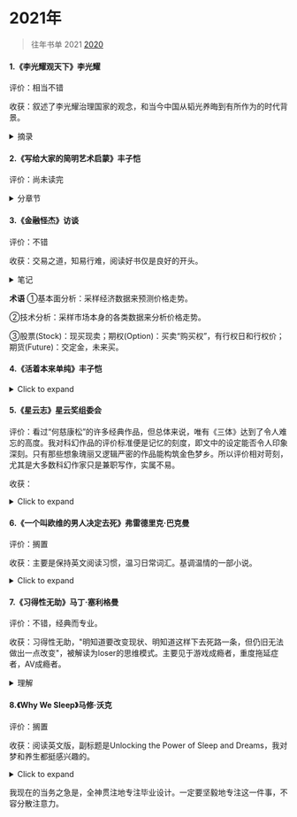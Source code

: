 # 2021年

> 往年书单 2021 [2020](2020书单.html)



#### 1.《李光耀观天下》李光耀

评价：相当不错

收获：叙述了李光耀治理国家的观念，和当今中国从韬光养晦到有所作为的时代背景。

<details>
  <summary>摘录</summary>
  <pre>
  在中国的历史上，一个强大的中央政府意味着和平繁荣的国家。一个软弱的中央意味着紊乱，国家将无宁日。<br>
	中国的社会流动性是存在的，还不是一个高度分化(基因和教育机会)的国家，比如英国。在新加坡，由于迅速发展教育，正处于比预想要超前地达到这种危险的境地。<br>
	中国毕竟不是一个新的强国，而是一个已睡醒的巨人，一个正在复兴的古老强国。我相信中国的愿望，是要成为世界上最强大的国家。问题在于，是否相信中国再三的承诺，即它只寻求和平崛起，绝不称霸。但这并不意味着中国与别国发生争端时都只是让步，随着力量对比的变化，中国将有更多表达喜恶的自由。如前外长杨洁篪所说，凡是关系到中国的核心利益，中国必须坚持其主张。<br>
	李光耀看出了美国的霸权主义。美国靠近中国的海岸，在东海所进行的间谍活动，如果是中国对美国做，美国将无法忍受。因此你可以想象中国人的感受。当他们能做到时，中国人会说“我不会到你的太平洋海岸，谁给你到这里来的权利？”美国人会说不吗？最终，强权即公理。<br>
	为什么苹果手机不是在中国发明的？中国的知识产权法和企业制度目前还不能提供足够的奖励，去解放我们从历史上明确了解到的中国人民拥有的创造力。但是我乐观地认为，目前的中国领导层有足够的意志和能力，理智地处理这些国内的挑战。<br>
	但李光耀的文章会单纯化、掩饰美国行径的目的，这也可能是小国生存的智慧，作为美国的安全合作伙伴得到军购方面的好处也必须支持它。但他也认同中国的外交政策更明智：他们不认为改变别人的制度关他们的事。制度怎么样，他们就怎么样去面对，并尽量从中获取好处，而不把自己套牢。<br>
	新加坡是一个弹丸小国，资源很少，所以需要一个超凡的领导团队。所以李光耀不希望实行两党制，这样政府会平庸。并且希望高薪养廉，招揽顶尖的从政人才。现在的年轻一代的内阁部长顺应民意，进行部长减薪，李光耀觉得是不妥的。<br>
	这样顶尖人才只愿意当半个任期的部长，就当是国民服役。政府形同旋转门，既缺乏对事物课题的深入了解，又找不到从长远的角度思考问题的动力。
	</pre>
</details>



#### 2.《写给大家的简明艺术启蒙》丰子恺

评价：尚未读完

<details>
  <summary>分章节</summary>
  <b>慈悲的滋味</b><br>
	<b>美的情绪</b><br>
	<b>认识绘画</b><br>
	<b>认识建筑</b><br>
	<b>音乐入门</b><br>
</details>




#### 3.《金融怪杰》访谈

评价：不错

收获：交易之道，知易行难，阅读好书仅是良好的开头。

<details>
  <summary>笔记</summary>
  <pre>
  	只要人心亘古不变，华尔街就不会有新鲜的事。<br>
	市场参与者的情绪对价格变动的影响巨大。并且这种影响几乎完全无法精确估量，更难以准确确定(乐观)泡沫或(悲观)恐慌会持续多久，正因为如此，战胜市场才有如此之难。<br>
	“有效市场假说”理论的谬误是严重的（该假说认为投资者不可能通过分析以往价格获得高于市场平均水平的超额利润)。作者通过采访和分析，得出市场交易与国际象棋比赛更相似，都会有技能出众和技能匮乏、平平的参与者。<br>
	只是市场上的交易是比国际象棋更为繁复的博弈。高手对市场动向能得出与众不同、更胜一筹的解读。<br>
	风险控制绝对是交易制胜的关键，无论对自己的观点和研判多么深信不疑、自信满满。也坚决不在单笔交易中孤注一掷。<br>
<b>迈克尔・马库斯</b>（期货）<br>
ⅰ 止损持盈<br>
	最重要的交易法则也许就是持盈和止损。这两者同样重要。如果你不能坚定持有盈利的头寸，那么你总的盈利将无法弥补止损形成的总亏损。
	你也必须按照自己的方式行事，只要所用方法是符合交易基本原理的，而且有自己的风格和方法(适合自身特点)，那么利会大于弊，得会大于失。
	截至访谈时的过去两年里，马库斯也开始交易股票，交易股票时，他会更耐心。<br>
ⅱ 交易态度<br>
	追随趋势必须具有耐心。
	交易是绝对私人的事，你必须做好自己的功课，必须独立分析和判断。<br>
ⅲ 分析<br>
  最好的交易应该是以下三方面都对你有利，也就是基本面、技术面以及市场的情况、基调。<br>
<b>布鲁斯・科夫纳</b>（外汇、期货）<br>
i 交易态度<br>
	预见世界发生的变化，洞察有别于当前的格局和形势；在压力下能保持理性，并且恪守交易纪律。<br>
	交易是少数赢家通吃的“零和游戏”，需要后天的刻苦努力。<br>
	降低交易规模、降低头寸规模、降低持仓规模，牢记风险管理。对于任何一个级别的交易者，“冲动交易”都是致命伤。<br>
ii 分析<br>
	有上千种难以理解、不为人知的市场机制、因素在主导市场，在新闻、消息正式公布之前，在小交易员收到消息前，这些机制、因素已对市场发挥了作用，产生了影响。所以科夫纳也常在价格发生突破后才作跟进，但要识别假突破，他的经验是：<br>
	<font color="red">价格在突破前，盘整时间越久，盘整区域越稳固，当价格突破时，就越没人能够理解其中缘由，此时跟进交易通常风险报酬比良好。</font><br>
	(他认为，市场中对价格运动的解释越少，价格运动的有效性，可信度越高。反之，越被投机客关注，信号越可能是虚假。)<br>
iii 经验
	大熊市的特性和牛市的特性截然不同，总在急速猛烈的下跌后出现快速的反弹。总之很难玩，反应速度不够就亏。<br>
<b>理查德・丹尼斯</b>（期货）<br>
i 交易态度<br>
	对交易的印象、认知不要和鸭子一样。鸭子只有足够年幼，你就可以教会它们把军舰当成自己的妈妈。许多交易者也有如此情结，关注让自己大赚的第一笔交易是做多还是做空。这些交易者可能因此成为长期的“死多头”或者“死空头”。<br>
	你必须把风险降到最小，要把<font color="red"><b>资金保留</b></font>到为数不多的、能短期赚大钱的时候再用。把资金投入次优的交易，你是承担不起的。如果你这么做，等到短期赚大钱的时机到来，你早已筋疲力尽，资金耗尽了。好钢一定要用在刀刃上。<br>
	个人注：能冷静地保留子弹。<br>
ii 分析<br>
	股票vs期货：与商品期货市场上的价格波动相比，个股价格的波动更近乎随机。我认为，每只股票的基本面信息是不够多的，不足以使股价形成充分、显著的趋势性运动，不足以使股价运动摆脱随机特性。商品期货品种的数量哪有股票数量那么多。<br>
<b>保罗・都铎・琼斯</b>（期货）<br>
i 交易态度<br>
	琼斯在交易上极具灵活性，在观点上保持充分的弹性，这点也是琼斯交易成功的基础和关键。他转变观点，改变看法的时点恰到好处，非常及时。<br>
	供参考：在某种程度上，要想成为一名优秀的交易者，你必须做个逆向交易者，与大多数人的观点保持相反。（个人注：就是寻找市场的顶部和底部，琼斯认为某个市场长期趋势和短期趋势不符，就会进场试错。）但这是琼斯的技能，也有交易者认为“吃鱼要吃中段”，寻顶抄底比较难。<br>
	永远不要过度交易，不要仓位过重。<font color="red">交易制胜的关键在于第一流的出色防守，而非第一流的出色进攻。</font><br>
ii 分析<br>
iii 关于华尔街<br>
	错觉：因为我们作为交易公司具有某些特别的知识，所以我们能交易得好，而我们交易得好，其他人就要受到伤害。<br>
	实际：我们交易得成功不是因为我们拥有别人所不具有的某些知识，而是因为我们能做好自己的交易功课。任何人都能通过自身的努力从芸芸众生中脱颖而出。<br>
<b>盖瑞・贝弗德</b>（期货）<br>
i 交易态度<br>
	不要过度交易。那意味着交易者必须做对许多次，才能弥补高昂的交易成本。<font color="red">交易者要伺机而动，耐心等待交易良机的到来。</font><br>
	要学会耐心、坚定持有赚钱的好品种，也乐于认错止损亏损的品种。<br>
<b>艾迪・塞柯塔</b>（期货）<br>
i 人物<br>
	他编制了许多电脑程序来进行交易和分析，在心理学方面也高度敏锐和深刻洞察，能见微知著。比如他发现施瓦格的手表拨快了几分钟，从而察觉、捕捉到他的一项基本性格特征。<br>
	塞柯塔在毗邻Lake Tahoe的家中的办公室交易、工作，这儿有着田园诗般的景致。<br>
ii 经验<br>
	利多出尽（也叫兑现）是利空，利空出尽是利多。在市场还只有朦胧信息的时候,主力资金已经根据政策动向将这个消息带来的上涨或者下跌动力消化掉了。“市场透支新闻消息，提取做出反应，令消息效应大打折扣”。<br>
	这是塞柯塔第一次败绩的经验，从此也对运行规律越来越着迷。<br>
	他的交易原则：
	• 截断亏损（止损）
	• 让利润奔跑（持盈）
	• 不下重注
	• 坚定不移地遵循交易法则
	• 知道何时该打破交易法则，形成新的法则<br>
iii 交易态度<br>
	看重：长期趋势 > 当前技术图表上的价格形态 > 挑选好的价位做多或沽空<br>
	直觉是重要的，但要区别“直觉”（潜意识的分析）和“空想”（情绪刺激和欲望），后者是危险、有害的。<br>
iv 持盈止损<br>
	看涨就会做多，而不是等到价格回撤。当做多时，设置的止损点如被击穿，塞柯塔立马就会了结多头头寸，进行止损，否则就将一路持有，直到价格突破我的止盈点，才了结出场。<font color="red">注：</font>止损点一般是根据单笔交易的亏损不超过交易账户净资产的比如5%。<br>
<b>拉里・海特</b>（期货）<br>
i 交易态度<br>
	重视风险。
	</pre>
</details>


**术语**
①基本面分析：采样经济数据来预测价格走势。

②技术分析：采样市场本身的各类数据来分析价格走势。

③股票(Stock)：现买现卖；期权(Option)：买卖“购买权”，有行权日和行权价；期货(Future)：交定金，未来买。



#### 4.《活着本来单纯》丰子恺
<details>
  <summary>Click to expand</summary>
  whatever
</details>



#### 5.《星云志》星云奖组委会

评价：看过“何慈康松”的许多经典作品，但总体来说，唯有《三体》达到了令人难忘的高度。我对科幻作品的评价标准便是记忆的刻度，即文中的设定能否令人印象深刻。只有那些想象瑰丽又逻辑严密的作品能构筑金色梦乡。所以评价相对苛刻，尤其是大多数科幻作家只是兼职写作，实属不易。

收获：

<details>
  <summary>Click to expand</summary>
  whatever
</details>



#### 6.《一个叫欧维的男人决定去死》弗雷德里克·巴克曼

评价：搁置

收获：主要是保持英文阅读习惯，温习日常词汇。基调温情的一部小说。

<details>
  <summary>Click to expand</summary>
  whatever
</details>




#### 7.《习得性无助》马丁·塞利格曼

评价：不错，经典而专业。

收获：习得性无助，"明知道要改变现状、明知道这样下去死路一条，但仍旧无法做出一点改变"，被解读为loser的思维模式。主要见于游戏成瘾者，重度拖延症者，AV成瘾者。

<details>
  <summary>理解</summary>
  <pre>
  <b>习得性无助理论</b><br>
  三个必要的成分组成：关联性、认知以及行为。<br>
  <b>来源：</b>习得性无助是由于后天所受到的非预期内的挫折太多，且没有磨练出解决问题的恰当方法，而慢慢对现实丧失抵抗。<br>
  <b>关联性：</b>指人的行为和他之后经历结果之间的客观关系。分为不可控性和可控性<br>
  <b>认知：</b>指人感知、解释和推测关联性的方式。感知可能正确也可能与事实不符。推测是使用感知和解释去形成一种对未来的预期。<br>
  例：如果他经历了一次他认为是由自己的愚蠢所导致的失败，那么当他遇到需要智慧的情境时，他会预期自己再次失败。<br>
  <b>行为：</b>指是由关联性以及此人对它的认知所致的可观察的结果。如主动或被动。无助理论认为，个体对未来无助的预期会带来其他结果：认知迟滞、低自尊、沮丧、失去进取心，免疫系统的改变，以及生理疾病。
	</pre>
</details>




#### 8.《Why We Sleep》马修·沃克

评价：搁置

收获：阅读英文版，副标题是Unlocking the Power of Sleep and Dreams，我对梦和养生都挺感兴趣的。

<details>
  <summary>Click to expand</summary>
  whatever
</details>

我现在的当务之急是，全神贯注地专注毕业设计。一定要坚毅地专注这一件事，不容分散注意力。


